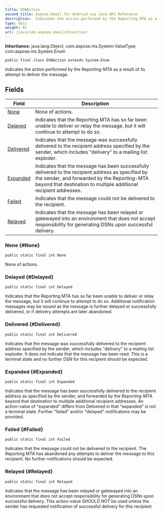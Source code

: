 ```yaml
---
title: DSNAction
second_title: Aspose.Email for Android via Java API Reference
description:  Indicates the action performed by the Reporting-MTA as a result of its attempt to deliver the message.
type: docs
weight: 92
url: /java/com.aspose.email/dsnaction/
---
```

**Inheritance:**
java.lang.Object, com.aspose.ms.System.ValueType, com.aspose.ms.System.Enum
```
public final class DSNAction extends System.Enum
```

Indicates the action performed by the Reporting-MTA as a result of its attempt to deliver the message.
## Fields

| Field | Description |
| --- | --- |
| [None](#None) | None of actions. |
| [Delayed](#Delayed) | Indicates that the Reporting MTA has so far been unable to deliver or relay the message, but it will continue to attempt to do so. |
| [Delivered](#Delivered) | Indicates that the message was successfully delivered to the recipient address specified by the sender, which includes "delivery" to a mailing list exploder. |
| [Expanded](#Expanded) | Indicates that the message has been successfully delivered to the recipient address as specified by the sender, and forwarded by the Reporting-MTA beyond that destination to multiple additional recipient addresses. |
| [Failed](#Failed) | Indicates that the message could not be delivered to the recipient. |
| [Relayed](#Relayed) | Indicates that the message has been relayed or gatewayed into an environment that does not accept responsibility for generating DSNs upon successful delivery. |
### None {#None}
```
public static final int None
```


None of actions.

### Delayed {#Delayed}
```
public static final int Delayed
```


Indicates that the Reporting MTA has so far been unable to deliver or relay the message, but it will continue to attempt to do so. Additional notification messages may be issued as the message is further delayed or successfully delivered, or if delivery attempts are later abandoned.

### Delivered {#Delivered}
```
public static final int Delivered
```


Indicates that the message was successfully delivered to the recipient address specified by the sender, which includes "delivery" to a mailing list exploder. It does not indicate that the message has been read. This is a terminal state and no further DSN for this recipient should be expected.

### Expanded {#Expanded}
```
public static final int Expanded
```


Indicates that the message has been successfully delivered to the recipient address as specified by the sender, and forwarded by the Reporting-MTA beyond that destination to multiple additional recipient addresses. An action-value of "expanded" differs from Delivered in that "expanded" is not a terminal state. Further "failed" and/or "delayed" notifications may be provided.

### Failed {#Failed}
```
public static final int Failed
```


Indicates that the message could not be delivered to the recipient. The Reporting MTA has abandoned any attempts to deliver the message to this recipient. No further notifications should be expected.

### Relayed {#Relayed}
```
public static final int Relayed
```


Indicates that the message has been relayed or gatewayed into an environment that does not accept responsibility for generating DSNs upon successful delivery. This action-value SHOULD NOT be used unless the sender has requested notification of successful delivery for this recipient.

